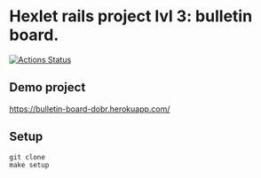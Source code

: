 # Hexlet rails project lvl 3: bulletin board.  

[![Actions Status](https://github.com/CyberHedgehog/rails-project-lvl3/workflows/hexlet-check/badge.svg)](https://github.com/CyberHedgehog/rails-project-lvl3/actions)  

## Demo project
https://bulletin-board-dobr.herokuapp.com/

## Setup
`git clone`  
`make setup`
